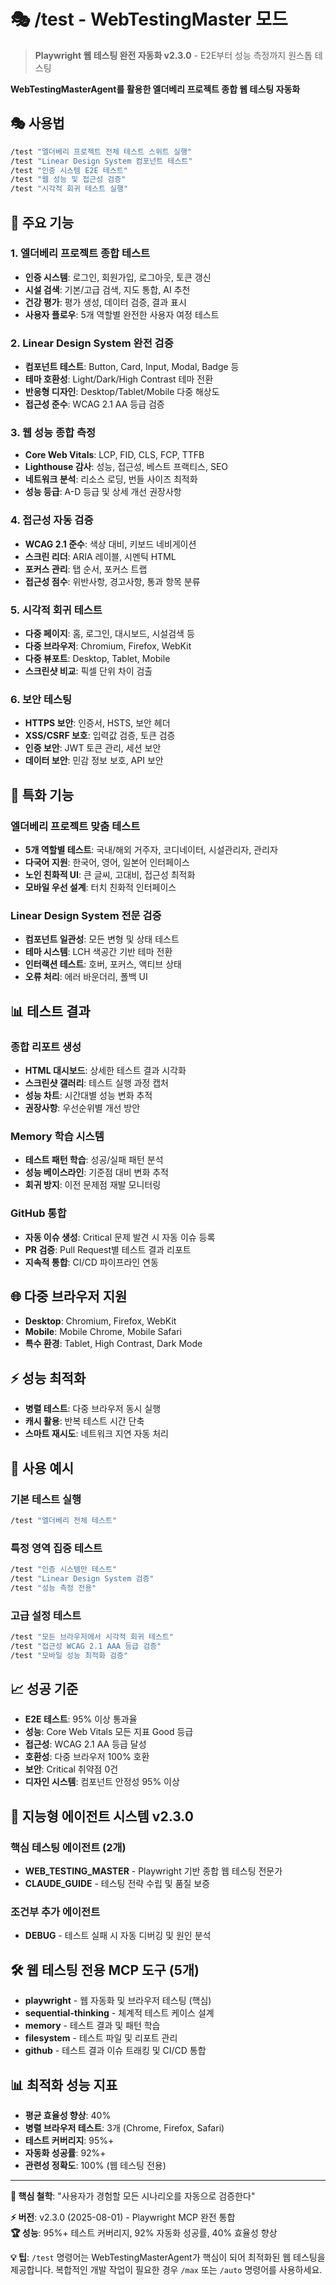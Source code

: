 # 🎭 /test - WebTestingMaster 모드

> **Playwright 웹 테스팅 완전 자동화 v2.3.0** - E2E부터 성능 측정까지 원스톱 테스팅

**WebTestingMasterAgent를 활용한 엘더베리 프로젝트 종합 웹 테스팅 자동화**

## 🎭 사용법

```bash
/test "엘더베리 프로젝트 전체 테스트 스위트 실행"
/test "Linear Design System 컴포넌트 테스트"
/test "인증 시스템 E2E 테스트"
/test "웹 성능 및 접근성 검증"
/test "시각적 회귀 테스트 실행"
```

## 🚀 주요 기능

### **1. 엘더베리 프로젝트 종합 테스트**
- **인증 시스템**: 로그인, 회원가입, 로그아웃, 토큰 갱신
- **시설 검색**: 기본/고급 검색, 지도 통합, AI 추천
- **건강 평가**: 평가 생성, 데이터 검증, 결과 표시
- **사용자 플로우**: 5개 역할별 완전한 사용자 여정 테스트

### **2. Linear Design System 완전 검증**
- **컴포넌트 테스트**: Button, Card, Input, Modal, Badge 등
- **테마 호환성**: Light/Dark/High Contrast 테마 전환
- **반응형 디자인**: Desktop/Tablet/Mobile 다중 해상도
- **접근성 준수**: WCAG 2.1 AA 등급 검증

### **3. 웹 성능 종합 측정**
- **Core Web Vitals**: LCP, FID, CLS, FCP, TTFB
- **Lighthouse 감사**: 성능, 접근성, 베스트 프랙티스, SEO
- **네트워크 분석**: 리소스 로딩, 번들 사이즈 최적화
- **성능 등급**: A-D 등급 및 상세 개선 권장사항

### **4. 접근성 자동 검증**
- **WCAG 2.1 준수**: 색상 대비, 키보드 네비게이션
- **스크린 리더**: ARIA 레이블, 시멘틱 HTML
- **포커스 관리**: 탭 순서, 포커스 트랩
- **접근성 점수**: 위반사항, 경고사항, 통과 항목 분류

### **5. 시각적 회귀 테스트**
- **다중 페이지**: 홈, 로그인, 대시보드, 시설검색 등
- **다중 브라우저**: Chromium, Firefox, WebKit
- **다중 뷰포트**: Desktop, Tablet, Mobile
- **스크린샷 비교**: 픽셀 단위 차이 검출

### **6. 보안 테스팅**
- **HTTPS 보안**: 인증서, HSTS, 보안 헤더
- **XSS/CSRF 보호**: 입력값 검증, 토큰 검증
- **인증 보안**: JWT 토큰 관리, 세션 보안
- **데이터 보안**: 민감 정보 보호, API 보안

## 🎯 특화 기능

### **엘더베리 프로젝트 맞춤 테스트**
- **5개 역할별 테스트**: 국내/해외 거주자, 코디네이터, 시설관리자, 관리자
- **다국어 지원**: 한국어, 영어, 일본어 인터페이스
- **노인 친화적 UI**: 큰 글씨, 고대비, 접근성 최적화
- **모바일 우선 설계**: 터치 친화적 인터페이스

### **Linear Design System 전문 검증**
- **컴포넌트 일관성**: 모든 변형 및 상태 테스트
- **테마 시스템**: LCH 색공간 기반 테마 전환
- **인터랙션 테스트**: 호버, 포커스, 액티브 상태
- **오류 처리**: 에러 바운더리, 폴백 UI

## 📊 테스트 결과

### **종합 리포트 생성**
- **HTML 대시보드**: 상세한 테스트 결과 시각화
- **스크린샷 갤러리**: 테스트 실행 과정 캡처
- **성능 차트**: 시간대별 성능 변화 추적
- **권장사항**: 우선순위별 개선 방안

### **Memory 학습 시스템**
- **테스트 패턴 학습**: 성공/실패 패턴 분석
- **성능 베이스라인**: 기준점 대비 변화 추적
- **회귀 방지**: 이전 문제점 재발 모니터링

### **GitHub 통합**
- **자동 이슈 생성**: Critical 문제 발견 시 자동 이슈 등록
- **PR 검증**: Pull Request별 테스트 결과 리포트
- **지속적 통합**: CI/CD 파이프라인 연동

## 🌐 다중 브라우저 지원

- **Desktop**: Chromium, Firefox, WebKit
- **Mobile**: Mobile Chrome, Mobile Safari
- **특수 환경**: Tablet, High Contrast, Dark Mode

## ⚡ 성능 최적화

- **병렬 테스트**: 다중 브라우저 동시 실행
- **캐시 활용**: 반복 테스트 시간 단축
- **스마트 재시도**: 네트워크 지연 자동 처리

## 🔧 사용 예시

### **기본 테스트 실행**
```bash
/test "엘더베리 전체 테스트"
```

### **특정 영역 집중 테스트**
```bash
/test "인증 시스템만 테스트"
/test "Linear Design System 검증"
/test "성능 측정 전용"
```

### **고급 설정 테스트**
```bash
/test "모든 브라우저에서 시각적 회귀 테스트"
/test "접근성 WCAG 2.1 AAA 등급 검증"
/test "모바일 성능 최적화 검증"
```

## 📈 성공 기준

- **E2E 테스트**: 95% 이상 통과율
- **성능**: Core Web Vitals 모든 지표 Good 등급
- **접근성**: WCAG 2.1 AA 등급 달성
- **호환성**: 다중 브라우저 100% 호환
- **보안**: Critical 취약점 0건
- **디자인 시스템**: 컴포넌트 안정성 95% 이상

## 🧠 지능형 에이전트 시스템 v2.3.0

### 핵심 테스팅 에이전트 (2개)
- **WEB_TESTING_MASTER** - Playwright 기반 종합 웹 테스팅 전문가
- **CLAUDE_GUIDE** - 테스팅 전략 수립 및 품질 보증

### 조건부 추가 에이전트
- **DEBUG** - 테스트 실패 시 자동 디버깅 및 원인 분석

## 🛠️ 웹 테스팅 전용 MCP 도구 (5개)

- **playwright** - 웹 자동화 및 브라우저 테스팅 (핵심)
- **sequential-thinking** - 체계적 테스트 케이스 설계
- **memory** - 테스트 결과 및 패턴 학습
- **filesystem** - 테스트 파일 및 리포트 관리
- **github** - 테스트 결과 이슈 트래킹 및 CI/CD 통합

## 📊 최적화 성능 지표

- **평균 효율성 향상**: 40%
- **병렬 브라우저 테스트**: 3개 (Chrome, Firefox, Safari)
- **테스트 커버리지**: 95%+
- **자동화 성공률**: 92%+
- **관련성 정확도**: 100% (웹 테스팅 전용)

---

**🎯 핵심 철학**: "사용자가 경험할 모든 시나리오를 자동으로 검증한다"

**⚡ 버전**: v2.3.0 (2025-08-01) - Playwright MCP 완전 통합  
**🏆 성능**: 95%+ 테스트 커버리지, 92% 자동화 성공률, 40% 효율성 향상

**💡 팁**: `/test` 명령어는 WebTestingMasterAgent가 핵심이 되어 최적화된 웹 테스팅을 제공합니다. 복합적인 개발 작업이 필요한 경우 `/max` 또는 `/auto` 명령어를 사용하세요.